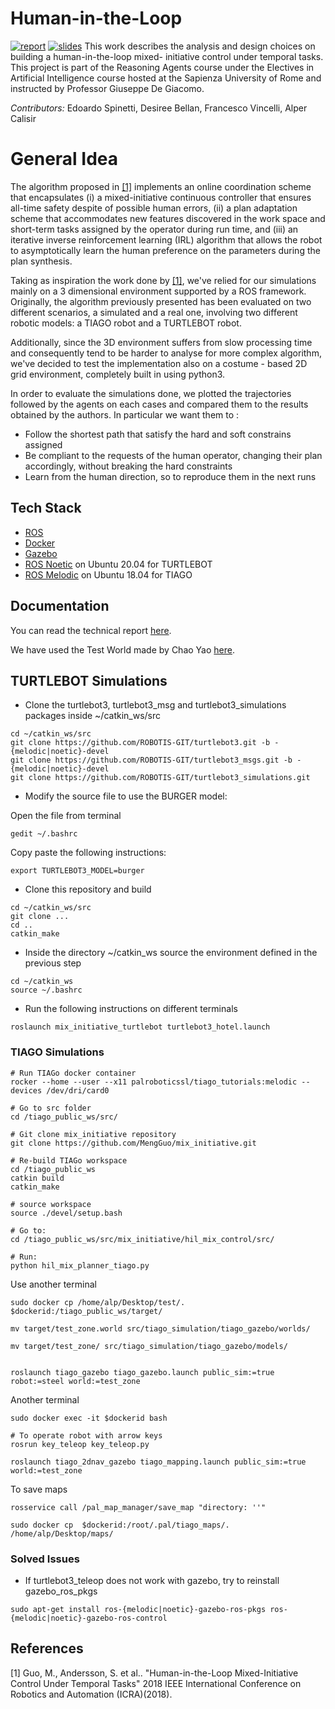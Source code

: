 # Human-in-the-Loop
[![report](https://img.shields.io/badge/Report-pdf-lightgrey)](https://nbviewer.jupyter.org/github/calisir/ImportantPeople/blob/master/Report.pdf) [![slides](https://img.shields.io/badge/Slides-ppt-blue)](https://docs.google.com/presentation/d/1pXiUyEJBQXn544ccQ9Zc2mMWiKWK_wbwZZQxDHpQRqc/edit?usp=sharing) 
This work describes the analysis and design choices on building a human-in-the-loop mixed-
initiative control under temporal tasks. This project is part of the Reasoning Agents course
under the Electives in Artificial Intelligence course hosted at the Sapienza University of Rome and instructed by Professor Giuseppe De Giacomo.



*Contributors:* Edoardo Spinetti, Desiree Bellan, Francesco Vincelli, Alper Calisir



# General Idea
The algorithm proposed in [[1]](#1) implements an online coordination scheme that encapsulates (i) a mixed-initiative continuous controller that ensures all-time safety despite of possible human errors, (ii) a plan adaptation scheme that accommodates new features discovered in the work space and short-term tasks assigned by the operator during run time, and (iii) an iterative inverse reinforcement learning (IRL) algorithm that allows the robot to asymptotically learn the human preference on the parameters during the plan synthesis. 


Taking as inspiration the work done by [[1]](#1), we've relied for our simulations mainly on a 3 dimensional environment supported by a ROS framework. Originally, the algorithm previously presented has been evaluated on two different scenarios, a simulated and a real one, involving two different robotic models: a TIAGO robot and a TURTLEBOT robot. 

Additionally, since the 3D environment suffers from slow processing time and consequently tend to be harder to analyse for more complex algorithm, we've decided to test the implementation also on a costume - based 2D grid environment, completely built in using python3.

In order to evaluate the simulations done, we plotted the trajectories followed by the agents on each cases and compared them to the results obtained by the authors. In particular we want them to :
- Follow the shortest path that satisfy the hard and soft constrains assigned
- Be compliant to the requests of the human operator, changing their plan accordingly, without breaking the hard constraints
- Learn from the human direction, so to reproduce them in the next runs

## Tech Stack
- [ROS]
- [Docker]
- [Gazebo]
- [ROS Noetic] on Ubuntu 20.04 for TURTLEBOT
- [ROS Melodic] on Ubuntu 18.04 for TIAGO

## Documentation
You can read the technical report [here](https://github.com/calisir/ImportantPeople/blob/master/Report.pdf).

We have used the Test World made by Chao Yao [here](https://github.com/chaolmu/gazebo_models_worlds_collection).

## TURTLEBOT Simulations

* Clone the turtlebot3, turtlebot3_msg and turtlebot3_simulations packages inside ~/catkin_ws/src
```
cd ~/catkin_ws/src
git clone https://github.com/ROBOTIS-GIT/turtlebot3.git -b -{melodic|noetic}-devel
git clone https://github.com/ROBOTIS-GIT/turtlebot3_msgs.git -b -{melodic|noetic}-devel
git clone https://github.com/ROBOTIS-GIT/turtlebot3_simulations.git
```
* Modify the source file to use the BURGER model:

Open the file from terminal
```
gedit ~/.bashrc
```
Copy paste the following instructions:
```
export TURTLEBOT3_MODEL=burger
```
* Clone this repository and build 
```
cd ~/catkin_ws/src
git clone ...
cd ..
catkin_make
```
* Inside the directory ~/catkin_ws source the environment defined in the previous step
```
cd ~/catkin_ws
source ~/.bashrc
```
* Run the following instructions on different terminals
```
roslaunch mix_initiative_turtlebot turtlebot3_hotel.launch
```
### TIAGO Simulations
```
# Run TIAGo docker container
rocker --home --user --x11 palroboticssl/tiago_tutorials:melodic --devices /dev/dri/card0

# Go to src folder
cd /tiago_public_ws/src/

# Git clone mix_initiative repository 
git clone https://github.com/MengGuo/mix_initiative.git

# Re-build TIAGo workspace
cd /tiago_public_ws
catkin build
catkin_make

# source workspace
source ./devel/setup.bash

# Go to:
cd /tiago_public_ws/src/mix_initiative/hil_mix_control/src/

# Run:
python hil_mix_planner_tiago.py
```

Use another terminal
```
sudo docker cp /home/alp/Desktop/test/. $dockerid:/tiago_public_ws/target/

mv target/test_zone.world src/tiago_simulation/tiago_gazebo/worlds/

mv target/test_zone/ src/tiago_simulation/tiago_gazebo/models/


roslaunch tiago_gazebo tiago_gazebo.launch public_sim:=true robot:=steel world:=test_zone
```

Another terminal
```
sudo docker exec -it $dockerid bash

# To operate robot with arrow keys
rosrun key_teleop key_teleop.py

roslaunch tiago_2dnav_gazebo tiago_mapping.launch public_sim:=true world:=test_zone
```


To save maps
```
rosservice call /pal_map_manager/save_map "directory: ''"

sudo docker cp  $dockerid:/root/.pal/tiago_maps/. /home/alp/Desktop/maps/
```

### Solved Issues
* If turtlebot3_teleop does not work with gazebo, try to reinstall gazebo_ros_pkgs
```
sudo apt-get install ros-{melodic|noetic}-gazebo-ros-pkgs ros-{melodic|noetic}-gazebo-ros-control
```

## References
<a id="1">[1]</a> 
Guo, M., Andersson, S. et al..
"Human-in-the-Loop Mixed-Initiative Control Under Temporal Tasks"
2018 IEEE International Conference on Robotics and Automation (ICRA)(2018).



   [ROS]: <http://wiki.ros.org>
   [Docker]: <https://www.docker.com>
   [Gazebo]: <http://gazebosim.org>
   [ROS Noetic]: <http://wiki.ros.org/noetic>
   [ROS Melodic]: <http://wiki.ros.org/melodic>
